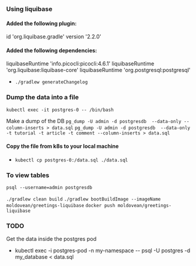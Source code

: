 ### Using liquibase

#### Added the following plugin:
id 'org.liquibase.gradle' version '2.2.0'

#### Added the following dependencies:
liquibaseRuntime 'info.picocli:picocli:4.6.1'
liquibaseRuntime 'org.liquibase:liquibase-core'
liquibaseRuntime 'org.postgresql:postgresql'

* `./gradlew generateChangelog`

### Dump the data into a file
`kubectl exec -it postgres-0 -- /bin/bash`

Make a dump of the DB
`pg_dump -U admin -d postgresdb  --data-only --column-inserts > data.sql`
`pg_dump -U admin -d postgresdb  --data-only -t tutorial -t article -t comment --column-inserts > data.sql`

#### Copy the file from k8s to your local machine
* `kubectl cp postgres-0:/data.sql ./data.sql`

### To view tables
`psql --username=admin postgresdb`


`./gradlew clean build`
`./gradlew bootBuildImage --imageName moldovean/greetings-liquibase`
`docker push moldovean/greetings-liquibase`

### TODO
Get the data inside the postgres pod
* kubectl exec -i postgres-pod -n my-namespace -- psql -U postgres -d my_database < data.sql

